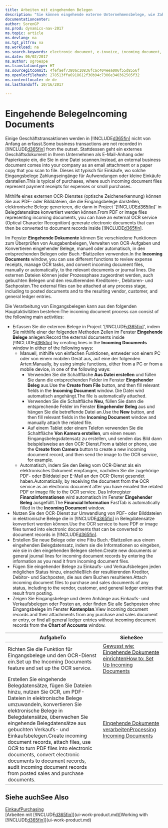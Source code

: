 ```yaml
---
title: Arbeiten mit eingehenden Belegen
description: "Sie können eingehende externe Unternehmensbelege, wie Zahlungseingänge oder PDF-Dateien verwalten, OCR-Aufgaben verwalten und Dateien in elektronische Belege und Datensätze in Dynamics NAV umwandeln."
documentationcenter: 
author: SorenGP
ms.prod: dynamics-nav-2017
ms.topic: article
ms.devlang: na
ms.tgt_pltfrm: na
ms.workload: na
ms.search.keywords: electronic document, e-invoice, incoming document, OCR, ecommerce, document exchange, import invoice
ms.date: 06/02/2017
ms.author: sgroespe
ms.translationtype: HT
ms.sourcegitcommit: 4fefaef7380ac10836fcac404eea006f55d8556f
ms.openlocfilehash: 278513ffa6918612f30b94c7306e340362505f32
ms.contentlocale: de-de
ms.lasthandoff: 10/16/2017

---
```

# <a name="incoming-documents"></a><span data-ttu-id="bb67e-103">Eingehende Belege</span><span class="sxs-lookup"><span data-stu-id="bb67e-103">Incoming Documents</span></span>
<span data-ttu-id="bb67e-104">Einige Geschäftstransaktionen werden in [!INCLUDE[d365fin](includes/d365fin_md.md)] nicht von Anfang an erfasst.</span><span class="sxs-lookup"><span data-stu-id="bb67e-104">Some business transactions are not recorded in [!INCLUDE[d365fin](includes/d365fin_md.md)] from the outset.</span></span> <span data-ttu-id="bb67e-105">Stattdessen geht ein externes Geschäftsdokument in Ihrem Unternehmen als E-Mail-Anhang oder Papierkopie ein, die Sie in eine Datei scannen.</span><span class="sxs-lookup"><span data-stu-id="bb67e-105">Instead, an external business document comes into your company as an email attachment or a paper copy that you scan to file.</span></span> <span data-ttu-id="bb67e-106">Dieses ist typisch für Einkäufe, wo solche Eingangsbelege Zahlungseingänge für Aufwendungen oder kleine Einkäufe darstellen.</span><span class="sxs-lookup"><span data-stu-id="bb67e-106">This is typical of purchases, where such incoming document files represent payment receipts for expenses or small purchases.</span></span>

<span data-ttu-id="bb67e-107">Mithilfe eines externen OCR-Dienstes (optische Zeichenerkennung) können Sie aus PDF- oder Bilddateien, die die Eingangsbelege darstellen, elektronische Belege generieren, die dann in Project '[!INCLUDE[d365fin](includes/d365fin_md.md)]' in Belegdatensätze konvertiert werden können.</span><span class="sxs-lookup"><span data-stu-id="bb67e-107">From PDF or image files representing incoming documents, you can have an external OCR service (Optical Character Recognition) generate electronic documents that can then be converted to document records inside [!INCLUDE[d365fin](includes/d365fin_md.md)].</span></span>

<span data-ttu-id="bb67e-108">Im Fenster **Eingehende Dokumente** können Sie verschiedene Funktionen zum Überprüfen von Ausgabenbelegen, Verwalten von OCR-Aufgaben und Konvertieren eingehender Belege, manuell oder automatisch, in den entsprechenden Belegen oder Buch.-Blattzeilen verwenden.</span><span class="sxs-lookup"><span data-stu-id="bb67e-108">In the **Incoming Documents** window, you can use different functions to review expense receipts, manage OCR tasks, and convert incoming document files, manually or automatically, to the relevant documents or journal lines.</span></span> <span data-ttu-id="bb67e-109">Die externen Dateien können jeder Prozessphase zugeordnet werden, auch gebuchten Belegen und den resultierenden Kreditoren-, Debitoren- und Sachposten.</span><span class="sxs-lookup"><span data-stu-id="bb67e-109">The external files can be attached at any process stage, including to posted documents and to the resulting vendor, customer, and general ledger entries.</span></span>

<span data-ttu-id="bb67e-110">Die Verarbeitung von Eingangsbelegen kann aus den folgenden Hauptaktivitäten bestehen:</span><span class="sxs-lookup"><span data-stu-id="bb67e-110">The incoming document process can consist of the following main activities:</span></span>

* <span data-ttu-id="bb67e-111">Erfassen Sie die externen Belege in Project '[!INCLUDE[d365fin](includes/d365fin_md.md)]', indem Sie mithilfe einer der folgenden Methoden Zeilen im Fenster **Eingehende Belege** anlegen:</span><span class="sxs-lookup"><span data-stu-id="bb67e-111">Record the external documents inside [!INCLUDE[d365fin](includes/d365fin_md.md)] by creating lines in the **Incoming Documents** window in either of the following ways:</span></span>
  * <span data-ttu-id="bb67e-112">Manuell, mithilfe von einfachen Funktionen, entweder von einem PC oder von einem mobilen Gerät aus, auf eine der folgenden Arten:</span><span class="sxs-lookup"><span data-stu-id="bb67e-112">Manually, by using simple functions, either from a PC or from a mobile device, in one of the following ways:</span></span>
    * <span data-ttu-id="bb67e-113">Verwenden Sie die Schaltfläche **Aus Datei erstellen** und füllen Sie dann die entsprechenden Felder im Fenster **Eingehender Beleg** aus.</span><span class="sxs-lookup"><span data-stu-id="bb67e-113">Use the **Create from File** button, and then fill relevant fields in the **Incoming Document** window.</span></span> <span data-ttu-id="bb67e-114">Die Datei wird automatisch angehängt.</span><span class="sxs-lookup"><span data-stu-id="bb67e-114">The file is automatically attached.</span></span>  
    * <span data-ttu-id="bb67e-115">Verwenden Sie die Schaltfläche **Neu**, füllen Sie dann die entsprechende Felder im Fenster **Eingehender Beleg** aus und hängen Sie die betreffende Datei an.</span><span class="sxs-lookup"><span data-stu-id="bb67e-115">Use the **New** button, and then fill relevant fields in the **Incoming Document** window and manually attach the related file.</span></span>
    * <span data-ttu-id="bb67e-116">Auf einem Tablet oder einem Telefon verwenden Sie die Schaltfläche **Von Kamera erstellen**, um einen neuen Eingangsbelegsdatensatz zu erstellen, und senden das Bild dann beispielsweise an den OCR-Dienst.</span><span class="sxs-lookup"><span data-stu-id="bb67e-116">From a tablet or phone, use the **Create from Camera** button to create a new incoming document record, and then send the image to the OCR service, for example.</span></span>
  * <span data-ttu-id="bb67e-117">Automatisch, indem Sie den Beleg vom OCR-Dienst als ein elektronisches Dokument empfangen, nachdem Sie die zugehörige PDF- oder Bilddatei per E-Mail an den OCR-Dienst gesendet haben.</span><span class="sxs-lookup"><span data-stu-id="bb67e-117">Automatically, by receiving the document from the OCR service as an electronic document after you have emailed the related PDF or image file to the OCR service.</span></span> <span data-ttu-id="bb67e-118">Das Inforegister **Finanzinformationen** wird automatisch im Fenster **Eingehender Beleg** ausgefüllt.</span><span class="sxs-lookup"><span data-stu-id="bb67e-118">The **Financial Information** FastTab is automatically filled in the **Incoming Document** window.</span></span>
* <span data-ttu-id="bb67e-119">Nutzen Sie den OCR-Dienst zur Umwandlung von PDF- oder Bilddateien in elektronische Belege die in [!INCLUDE[d365fin](includes/d365fin_md.md)] in Belegdatensätze konvertiert werden können.</span><span class="sxs-lookup"><span data-stu-id="bb67e-119">Use the OCR service to have PDF or image files turned into electronic documents that can be converted to document records in [!INCLUDE[d365fin](includes/d365fin_md.md)].</span></span>
* <span data-ttu-id="bb67e-120">Erstellen Sie neue Belege oder eine Fibu Buch.-Blattzeilen aus einem eingehenden Belegdatensatz, indem sie die Informationen so eingeben, wie sie in den eingehenden Belegen stehen.</span><span class="sxs-lookup"><span data-stu-id="bb67e-120">Create new documents or general journal lines for incoming document records by entering the information as you read it from incoming document files.</span></span>
* <span data-ttu-id="bb67e-121">Fügen Sie eingehender Belege zu Einkaufs- und Verkaufsbelegen jeden möglichen Status hinzu, einschließlich der resultierenden Kreditor, Debitor- und Sachposten, die aus dem Buchen resultieren.</span><span class="sxs-lookup"><span data-stu-id="bb67e-121">Attach incoming document files to purchase and sales documents of any status, including to the vendor, customer, and general ledger entries that result from posting.</span></span>
* <span data-ttu-id="bb67e-122">Zeigen Sie Eingangsbelege und deren Anhänge aus Einkaufs- und Verkaufsbelegen oder Posten an, oder finden Sie alle Sachposten ohne Eingangsbelege im Fenster **Kontenplan**.</span><span class="sxs-lookup"><span data-stu-id="bb67e-122">View incoming document records and their attachments from any purchase and sales document or entry, or find all general ledger entries without incoming document records from the **Chart of Accounts** window.</span></span>

| <span data-ttu-id="bb67e-123">Aufgabe</span><span class="sxs-lookup"><span data-stu-id="bb67e-123">To</span></span> | <span data-ttu-id="bb67e-124">Siehe</span><span class="sxs-lookup"><span data-stu-id="bb67e-124">See</span></span> |
| --- | --- |
| <span data-ttu-id="bb67e-125">Richten Sie die Funktion für Eingangsbelege und den OCR-Dienst ein.</span><span class="sxs-lookup"><span data-stu-id="bb67e-125">Set up the Incoming Documents feature and set up the OCR service.</span></span> |[<span data-ttu-id="bb67e-126">Gewusst wie: Eingehende Dokumente einrichten</span><span class="sxs-lookup"><span data-stu-id="bb67e-126">How to: Set Up Incoming Documents</span></span>](across-how-setup-income-documents.md) |
| <span data-ttu-id="bb67e-127">Erstellen Sie eingehende Belegdatensätze, fügen Sie Dateien hinzu, nutzen Sie OCR, um PDF-Dateien in elektronische Belege umzuwandeln, konvertieren Sie elektronische Belege in Belegdatensätze, überwachen Sie eingehende Belegdatensätze aus gebuchten Verkaufs- und Einkaufsbelegen.</span><span class="sxs-lookup"><span data-stu-id="bb67e-127">Create incoming document records, attach files, use OCR to turn PDF files into electronic documents, convert electronic documents to document records, audit incoming document records from posted sales and purchase documents.</span></span> |[<span data-ttu-id="bb67e-128">Eingehende Dokumente verarbeiten</span><span class="sxs-lookup"><span data-stu-id="bb67e-128">Processing Incoming Documents</span></span>](across-process-income-documents.md) |

## <a name="see-also"></a><span data-ttu-id="bb67e-129">Siehe auch</span><span class="sxs-lookup"><span data-stu-id="bb67e-129">See Also</span></span>
[<span data-ttu-id="bb67e-130">Einkauf</span><span class="sxs-lookup"><span data-stu-id="bb67e-130">Purchasing</span></span>](purchasing-manage-purchasing.md)  
<span data-ttu-id="bb67e-131">[Arbeiten mit [!INCLUDE[d365fin](includes/d365fin_md.md)]](ui-work-product.md)</span><span class="sxs-lookup"><span data-stu-id="bb67e-131">[Working with [!INCLUDE[d365fin](includes/d365fin_md.md)]](ui-work-product.md)</span></span>

